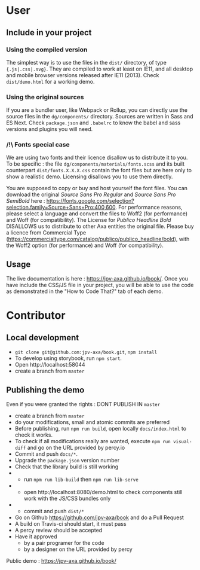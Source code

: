 # User

## Include in your project

### Using the compiled version

The simplest way is to use the files in the `dist/` directory, of type `{.js|.css|.svg}`. They are compiled to work at least on IE11, and all desktop and mobile browser versions released after IE11 (2013). Check `dist/demo.html` for a working demo.

### Using the original sources

If you are a bundler user, like Webpack or Rollup, you can directly use the source files in the `dg/components/` directory. Sources are written in Sass and ES Next. Check `package.json` and `.babelrc` to know the babel and sass versions and plugins you will need.

### /!\ Fonts special case

We are using two fonts and their licence disallow us to distribute it to you. To be specific : the file `dg/components/materials/fonts.scss` and its built counterpart `dist/fonts.X.X.X.css` contain the font files but are here only to show a realistic demo. Licensing disallows you to use them directly.

You are supposed to copy or buy and host yourself the font files.
You can download the original _Source Sans Pro Regular_ and _Source Sans Pro SemiBold_ here : https://fonts.google.com/selection?selection.family=Source+Sans+Pro:400,600. For performance reasons, please select a language and convert the files to Woff2 (for performance) and Woff (for compatibility).
The License for _Publico Headline Bold_ DISALLOWS us to distribute to other Axa entities the original file. Please buy a licence from Commercial Type (https://commercialtype.com/catalog/publico/publico_headline/bold), with the Woff2 option (for performance) and Woff (for compatibility).

## Usage

The live documentation is here : https://jpv-axa.github.io/book/. Once you have include the CSS/JS file in your project, you will be able to use the code as demonstrated in the "How to Code That?" tab of each demo.

# Contributor

## Local development

- `git clone git@github.com:jpv-axa/book.git`, `npm install`
- To develop using storybook, run `npm start`.
- Open http://localhost:58044
- create a branch from `master`

## Publishing the demo

Even if you were granted the rights : DONT PUBLISH IN `master`

- create a branch from `master`
- do your modifications, small and atomic commits are preferred
- Before publishing, run `npm run build`, open locally `docs/index.html` to check it works.
- To check if all modifications really are wanted, execute `npm run visual-diff` and go on the URL provided by percy.io
- Commit and push `docs/*`.
- Upgrade the `package.json` version number
- Check that the library build is still working
- - run `npm run lib-build` then `npm run lib-serve`
- - open http://localhost:8080/demo.html to check components still work with the JS/CSS bundles only
- - commit and push `dist/*`
- Go on Github https://github.com/jpv-axa/book and do a Pull Request
- A build on Travis-ci should start, it must pass
- A percy review should be accepted
- Have it approved
  - by a pair programer for the code
  - by a designer on the URL provided by percy

Public demo : https://jpv-axa.github.io/book/

